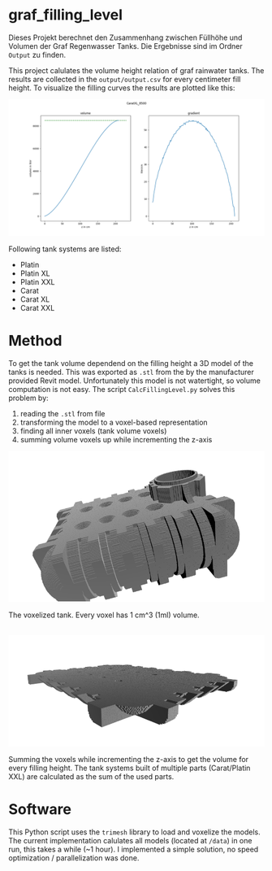 # graf_filling_level
Dieses Projekt berechnet den Zusammenhang zwischen Füllhöhe und Volumen der Graf Regenwasser Tanks.
Die Ergebnisse sind im Ordner `Output` zu finden.

This project calulates the volume height relation of graf rainwater tanks.
The results are collected in the `output/output.csv` for every centimeter fill height.
To visualize the filling curves the results are plotted like this:

![Platin5000 filling curve](/output/CaratXL_8500.png)

Following tank systems are listed:
- Platin
- Platin XL
- Platin XXL
- Carat
- Carat XL
- Carat XXL


# Method
To get the tank volume dependend on the filling height a 3D model of the tanks is needed.
This was exported as `.stl` from the by the manufacturer provided Revit model.
Unfortunately this model is not watertight, so volume computation is not easy.
The script `CalcFillingLevel.py` solves this problem by:
1. reading the `.stl` from file
2. transforming the model to a voxel-based representation
3. finding all inner voxels (tank volume voxels)
4. summing volume voxels up while incrementing the z-axis

![the voxelized tank](/voxelized.png)

The voxelized tank. Every voxel has 1 cm^3 (1ml) volume.
<br>
<br>

![summing the volume iterative](/voxelized_part.png)

Summing the voxels while incrementing the z-axis to get the volume for every filling height.
The tank systems built of multiple parts (Carat/Platin XXL) are calculated as the sum of the used parts.

# Software
This Python script uses the `trimesh` library to load and voxelize the models.
The current implementation calulates all models (located at `/data`) in one run, this takes a while (~1 hour).
I implemented a simple solution, no speed optimization / parallelization was done.
